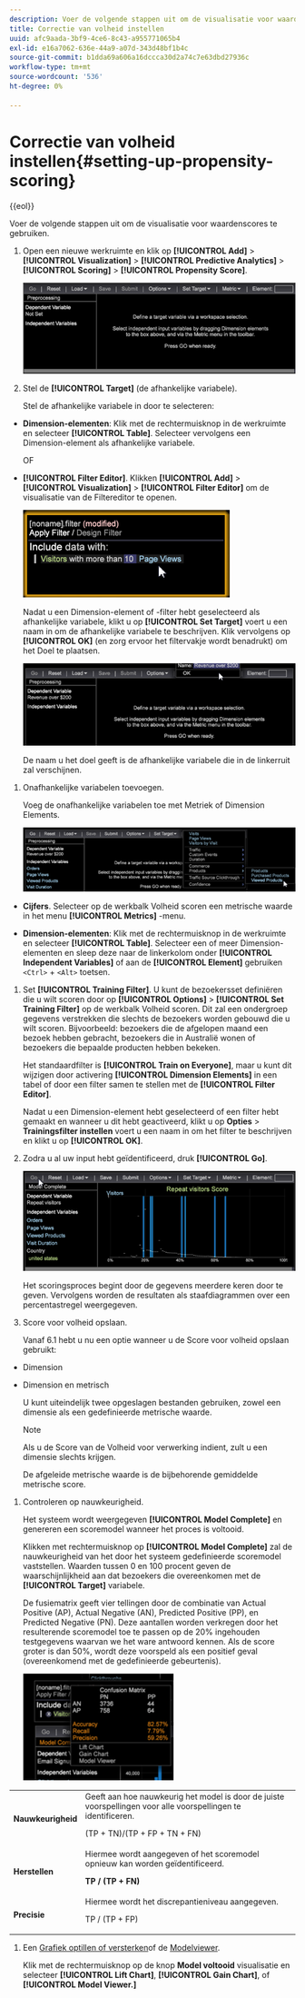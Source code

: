 ```yaml
---
description: Voer de volgende stappen uit om de visualisatie voor waardenscores te gebruiken.
title: Correctie van volheid instellen
uuid: afc9aada-3bf9-4ce6-8c43-a955771065b4
exl-id: e16a7062-636e-44a9-a07d-343d48bf1b4c
source-git-commit: b1dda69a606a16dccca30d2a74c7e63dbd27936c
workflow-type: tm+mt
source-wordcount: '536'
ht-degree: 0%

---
```


# Correctie van volheid instellen{#setting-up-propensity-scoring}

{{eol}}

Voer de volgende stappen uit om de visualisatie voor waardenscores te gebruiken.

1. Open een nieuwe werkruimte en klik op **[!UICONTROL Add]** > **[!UICONTROL Visualization]** > **[!UICONTROL Predictive Analytics]** > **[!UICONTROL Scoring]** > **[!UICONTROL Propensity Score]**.

   ![](assets/propensity_visualization.png)

1. Stel de **[!UICONTROL Target]** (de afhankelijke variabele).

   Stel de afhankelijke variabele in door te selecteren:

* **Dimension-elementen**: Klik met de rechtermuisknop in de werkruimte en selecteer **[!UICONTROL Table]**. Selecteer vervolgens een Dimension-element als afhankelijke variabele.

   OF

* **[!UICONTROL Filter Editor]**. Klikken **[!UICONTROL Add]** > **[!UICONTROL Visualization]** > **[!UICONTROL Filter Editor]** om de visualisatie van de Filtereditor te openen.

   ![](assets/propensity_visualization_filter_editor.png)

   Nadat u een Dimension-element of -filter hebt geselecteerd als afhankelijke variabele, klikt u op **[!UICONTROL Set Target]** voert u een naam in om de afhankelijke variabele te beschrijven. Klik vervolgens op **[!UICONTROL OK]** (en zorg ervoor het filtervakje wordt benadrukt) om het Doel te plaatsen.

   ![](assets/propensity_visualization_setTarget.png)

   De naam u het doel geeft is de afhankelijke variabele die in de linkerruit zal verschijnen.
1. Onafhankelijke variabelen toevoegen.

   Voeg de onafhankelijke variabelen toe met Metriek of Dimension Elements.

   ![](assets/propensity_visualization_metrics.png)

* **Cijfers**. Selecteer op de werkbalk Volheid scoren een metrische waarde in het menu **[!UICONTROL Metrics]** -menu.

* **Dimension-elementen**: Klik met de rechtermuisknop in de werkruimte en selecteer **[!UICONTROL Table]**. Selecteer een of meer Dimension-elementen en sleep deze naar de linkerkolom onder **[!UICONTROL Independent Variables]** of aan de **[!UICONTROL Element]** gebruiken `<Ctrl>` + `<Alt>` toetsen.

1. Set **[!UICONTROL Training Filter]**. U kunt de bezoekersset definiëren die u wilt scoren door op **[!UICONTROL Options]** > **[!UICONTROL Set Training Filter]** op de werkbalk Volheid scoren. Dit zal een ondergroep gegevens verstrekken die slechts de bezoekers worden gebouwd die u wilt scoren. Bijvoorbeeld: bezoekers die de afgelopen maand een bezoek hebben gebracht, bezoekers die in Australië wonen of bezoekers die bepaalde producten hebben bekeken.

   Het standaardfilter is **[!UICONTROL Train on Everyone]**, maar u kunt dit wijzigen door activering **[!UICONTROL Dimension Elements]** in een tabel of door een filter samen te stellen met de **[!UICONTROL Filter Editor]**.

   Nadat u een Dimension-element hebt geselecteerd of een filter hebt gemaakt en wanneer u dit hebt geactiveerd, klikt u op **Opties** > **Trainingsfilter instellen** voert u een naam in om het filter te beschrijven en klikt u op **[!UICONTROL OK]**.
1. Zodra u al uw input hebt geïdentificeerd, druk **[!UICONTROL Go]**.

   ![](assets/propensity_visualization_GO.png)

   Het scoringsproces begint door de gegevens meerdere keren door te geven. Vervolgens worden de resultaten als staafdiagrammen over een percentastregel weergegeven.
1. Score voor volheid opslaan.

   Vanaf 6.1 hebt u nu een optie wanneer u de Score voor volheid opslaan gebruikt:

* Dimension
* Dimension en metrisch

   U kunt uiteindelijk twee opgeslagen bestanden gebruiken, zowel een dimensie als een gedefinieerde metrische waarde.

   >[!NOTE]
   >
   >Als u de Score van de Volheid voor verwerking indient, zult u een dimensie slechts krijgen.

   De afgeleide metrische waarde is de bijbehorende gemiddelde metrische score.
1. Controleren op nauwkeurigheid.

   Het systeem wordt weergegeven **[!UICONTROL Model Complete]** en genereren een scoremodel wanneer het proces is voltooid.

   Klikken met rechtermuisknop op **[!UICONTROL Model Complete]** zal de nauwkeurigheid van het door het systeem gedefinieerde scoremodel vaststellen. Waarden tussen 0 en 100 procent geven de waarschijnlijkheid aan dat bezoekers die overeenkomen met de **[!UICONTROL Target]** variabele.

   De fusiematrix geeft vier tellingen door de combinatie van Actual Positive (AP), Actual Negative (AN), Predicted Positive (PP), en Predicted Negative (PN). Deze aantallen worden verkregen door het resulterende scoremodel toe te passen op de 20% ingehouden testgegevens waarvan we het ware antwoord kennen. Als de score groter is dan 50%, wordt deze voorspeld als een positief geval (overeenkomend met de gedefinieerde gebeurtenis).

   ![](assets/propensity_lift_gain_1.png)

<table id="table_154BDD6D294C4ED1B8C15EC33B74B199"> 
 <tbody> 
  <tr> 
   <td colname="col1"><b> Nauwkeurigheid</b> </td> 
   <td colname="col2"> Geeft aan hoe nauwkeurig het model is door de juiste voorspellingen voor alle voorspellingen te identificeren. <p>(TP + TN)/(TP + FP + TN + FN) </p> </td> 
  </tr> 
  <tr> 
   <td colname="col1"><b> Herstellen</b> </td> 
   <td colname="col2"> Hiermee wordt aangegeven of het scoremodel opnieuw kan worden geïdentificeerd. <p><b>TP / (TP + FN)</b> </p> </td> 
  </tr> 
  <tr> 
   <td colname="col1"><b> Precisie</b> </td> 
   <td colname="col2">Hiermee wordt het discrepantieniveau aangegeven. <p>TP / (TP + FP) </p> </td> 
  </tr> 
 </tbody> 
</table>

1. Een [Grafiek optillen of versterken](../../../../home/c-get-started/c-analysis-vis/c-visitor-propensity/c-propensity-gain-lift-chart.md#concept-0d049f6baf534f7fb97f271843ba6c4a)of de [Modelviewer](../../../../home/c-get-started/c-analysis-vis/c-visitor-propensity/c-propensity-model-viewer.md#concept-9f2593a8218140b7bd132a4c74e159f9).

   Klik met de rechtermuisknop op de knop **Model voltooid** visualisatie en selecteer **[!UICONTROL Lift Chart]**, **[!UICONTROL Gain Chart]**, of **[!UICONTROL Model Viewer.]**
